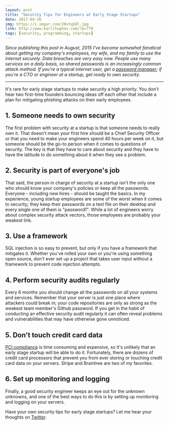 ```yaml
---
layout: post
title: "Security Tips for Engineers at Early Stage Startups"
date: 2017-04-26
img: https://i.imgur.com/20vtqSOl.jpg
link: http://www.karllhughes.com/?p=779
tags: [security, programming, startups]
---
```

*Since publishing this post in August, 2015 I've become somewhat fanatical about getting my company's employees, my wife, and my family to use the internet securely. Data breaches are very easy now. People use many services on a daily basis, so shared passwords is an increasingly common attack method. If you're a typical internet user, get a [password manager](https://en.wikipedia.org/wiki/Password_manager); if you're a CTO or engineer at a startup, get ready to own security.*

-----

It's rare for early stage startups to make security a high priority. You don't hear two first-time founders bouncing ideas off each other that include a plan for mitigating phishing attacks on their early employees.

## 1. Someone needs to own security

The first problem with security at a startup is that someone needs to really own it. That doesn't mean your first hire should be a Chief Security Officer or that you need to make your engineers spend 40 hours per week on it, but someone should be the go-to person when it comes to questions of security. The key is that they have to care about security and they have to have the latitude to do something about it when they see a problem.

## 2. Security is part of everyone's job

That said, the person in charge of security at a startup isn't the only one who should know your company's policies or keep all the passwords. Everyone - including new hires - should be taught the basics. In my experience, young startup employees are some of the worst when it comes to security; they keep their passwords on a text file on their desktop and every single one of them is "password1". While a lot of engineers worry about complex security attack vectors, those employees are probably your weakest link.

## 3. Use a framework

SQL injection is so easy to prevent, but only if you have a framework that mitigates it. Whether you've rolled your own or you're using something open source, don't ever set up a project that takes user input without a framework to prevent code injection attempts.

## 4. Perform security audits regularly

Every 6 months you should change all the passwords on all your systems and services. Remember that your server is just one place where attackers could break in; your code repositories are only as strong as the weakest team member's Github password. If you get in the habit of conducting an effective security audit regularly it can often reveal problems and vulnerabilities that may have otherwise gone unnoticed.

## 5. Don't touch credit card data

[PCI compliance](https://www.pcisecuritystandards.org/merchants/how_to_be_compliant.php) is time consuming and expensive, so it's unlikely that an early stage startup will be able to do it. Fortunately, there are dozens of credit card processors that prevent you from ever storing or touching credit card data on your servers. Stripe and Braintree are two of my favorites.

## 6. Set up monitoring and logging

Finally, a good security engineer keeps an eye out for the unknown unknowns, and one of the best ways to do this is by setting up monitoring and logging on your servers.

Have your own security tips for early stage startups? Let me hear your thoughts on [Twitter](http://www.twitter.com/karllhughes).
